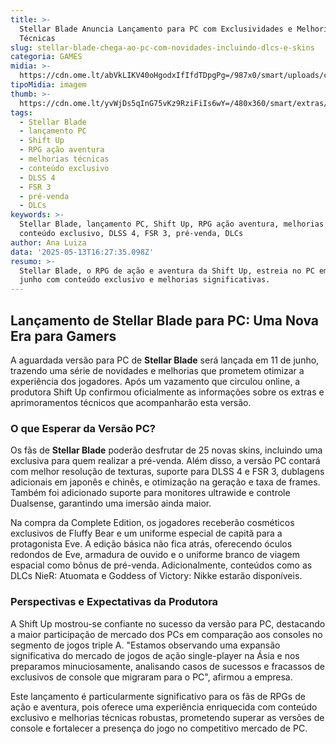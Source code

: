 ```yaml
---
title: >-
  Stellar Blade Anuncia Lançamento para PC com Exclusividades e Melhorias
  Técnicas
slug: stellar-blade-chega-ao-pc-com-novidades-incluindo-dlcs-e-skins
categoria: GAMES
midia: >-
  https://cdn.ome.lt/abVkLIKV40oHgodxIfIfdTDpgPg=/987x0/smart/uploads/conteudo/fotos/OMELETE_CAPA_-_2025-05-13T123647.808.png
tipoMidia: imagem
thumb: >-
  https://cdn.ome.lt/yvWjDs5qInG75vKz9RziFiIs6wY=/480x360/smart/extras/conteudos/omelete_THUMB_-_2025-05-13T123632.277.png
tags:
  - Stellar Blade
  - lançamento PC
  - Shift Up
  - RPG ação aventura
  - melhorias técnicas
  - conteúdo exclusivo
  - DLSS 4
  - FSR 3
  - pré-venda
  - DLCs
keywords: >-
  Stellar Blade, lançamento PC, Shift Up, RPG ação aventura, melhorias técnicas,
  conteúdo exclusivo, DLSS 4, FSR 3, pré-venda, DLCs
author: Ana Luiza
data: '2025-05-13T16:27:35.098Z'
resumo: >-
  Stellar Blade, o RPG de ação e aventura da Shift Up, estreia no PC em 11 de
  junho com conteúdo exclusivo e melhorias significativas.
---
```


## Lançamento de Stellar Blade para PC: Uma Nova Era para Gamers

A aguardada versão para PC de **Stellar Blade** será lançada em 11 de junho, trazendo uma série de novidades e melhorias que prometem otimizar a experiência dos jogadores. Após um vazamento que circulou online, a produtora Shift Up confirmou oficialmente as informações sobre os extras e aprimoramentos técnicos que acompanharão esta versão.

### O que Esperar da Versão PC?

Os fãs de **Stellar Blade** poderão desfrutar de 25 novas skins, incluindo uma exclusiva para quem realizar a pré-venda. Além disso, a versão PC contará com melhor resolução de texturas, suporte para DLSS 4 e FSR 3, dublagens adicionais em japonês e chinês, e otimização na geração e taxa de frames. Também foi adicionado suporte para monitores ultrawide e controle Dualsense, garantindo uma imersão ainda maior.

Na compra da Complete Edition, os jogadores receberão cosméticos exclusivos de Fluffy Bear e um uniforme especial de capitã para a protagonista Eve. A edição básica não fica atrás, oferecendo óculos redondos de Eve, armadura de ouvido e o uniforme branco de viagem espacial como bônus de pré-venda. Adicionalmente, conteúdos como as DLCs NieR: Atuomata e Goddess of Victory: Nikke estarão disponíveis.

### Perspectivas e Expectativas da Produtora

A Shift Up mostrou-se confiante no sucesso da versão para PC, destacando a maior participação de mercado dos PCs em comparação aos consoles no segmento de jogos triple A. "Estamos observando uma expansão significativa do mercado de jogos de ação single-player na Ásia e nos preparamos minuciosamente, analisando casos de sucessos e fracassos de exclusivos de console que migraram para o PC", afirmou a empresa.

Este lançamento é particularmente significativo para os fãs de RPGs de ação e aventura, pois oferece uma experiência enriquecida com conteúdo exclusivo e melhorias técnicas robustas, prometendo superar as versões de console e fortalecer a presença do jogo no competitivo mercado de PC.
